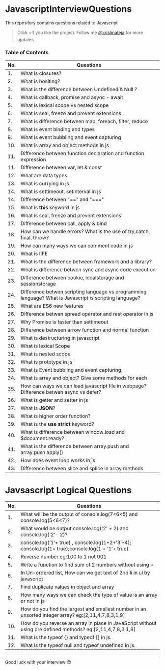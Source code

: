 # JavascriptInterviewQuestions
This repository contains questions related to Javascript

> Click :star:if you like the project. Follow me [@krishnateja](https://in.linkedin.com/in/krishna-teja-medam-3320a6135) for more updates. 


### Table of Contents

| No. | Questions                                                                                                                             |
| --- | ------------------------------------------------------------------------------------------------------------------------------------- |
| 1.  | What is closures?                 |
| 2.  | What is hositing?                 |
| 3.  | What is the difference between Undefined & Null ?|
| 4.  | What is callback, promise and async - await |
| 5.  | What is lexical scope vs nested scope |
| 6.  | What is seal, freeze and prevent extensions|
| 7.  | What is difference between map, foreach, filter, reduce|
| 8.  | What is event binding and types|
| 9.  | What is event bubbling and event capturing|
| 10. | What is array and object methods in js|
| 11. | Difference between  function declaration and function expression|
| 11. | Difference between  var, let & const|
| 12. | What are data types|
| 13. | What is currying in js|
| 14. | What is settimeout, setinterval in js|
| 14. | Difference between "==" and "==="|
| 15. | What is **this** keyword in js |
| 16. | What is seal, freeze and prevent extensions |
| 17. | Difference between call, apply & bind |
| 18. | How can we handle errors? What is the use of try,catch, final, throw? |
| 19. | How can many ways we can comment code in js|
| 20. | What is IIFE |
| 21. | What is the difference between framework and a library?  |
| 22. | What is difference betwen sync and async code execution |
| 23. | Difference between cookie, localstorage and sessionstorage |
| 24. | Difference betwen scripting language vs programming language? What is Javascript is scripting language? |
| 25. | What are ES6 new features |
| 26. | Difference betwen spread operator and rest operator in js  |
| 27. | Why Promise is faster than settimeout|
| 28. | Difference between arrow function and normal function |
| 29. | What is destructuring in javascript |
| 30. | What is lexical Scope |
| 31. | What is nested scope |
| 32. | What is prototype in js |
| 33. | What is Event bubbling and event capturing|
| 34. | What is array and object? Give some methods for each|
| 35. | How can ways we can load javascript file in webpage? Difference betwen async vs defer?|
| 36. | What is getter and setter in js|
| 37. | What is **JSON**?|
| 38. | What is higher order function?|
| 39. | What is the **use strict** keyword?|
| 40. | What is difference between window.load and $document.ready?|
| 41. | What is the difference between array.push and array.push.apply()|
| 42. | How does event loop works in js|
| 43. | Difference between slice and splice in array methods|


# Javsascript Logical Questions

| No. | Questions                                                                                                                             |
| --- | ------------------------------------------------------------------------------------------------------------------------------------- |
| 1.  | What will be the output of console.log(7<6<5) and console.log(5<6<7)?                 |
| 2.  | What would be output console.log('2' + 2) and console.log('2'- 2)?                 |
| 3.  |   console.log(‘1’+ true) , console.log(1+2+’3’+4);  console.log(1+ true);console.log(1 + ‘1’+ true) |
| 4.  |   Reverse number eg:100 to 1 not 001 |
| 5.  |   Write a function to find sum of 2 numbers without using + |
| 6.  |   In Un-ordered list, How can we get text of 2nd li in ul by javascript |
| 7.  |   Find duplicate values in object and array |
| 8.  |   How many ways we can check the type of value is an array or not in js |
| 9.  |   How do you find the largest and smallest number in an unsorted integer array? eg:[2,11,4,7,8,3,1,9] |
| 10.  |   How do you reverse an array in place in JavaScript without using pre defined methods? eg:[2,11,4,7,8,3,1,9] |
| 11.  |   What is the typeof {} and typeof [] in js.|
| 12.  |   What is the typeof null and typeof undefined in js.|
---

Good luck with your interview 😊

